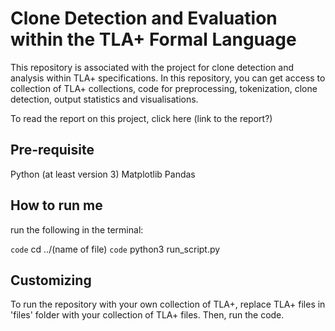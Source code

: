 # Clone Detection and Evaluation within the TLA+ Formal Language

This repository is associated with the project for clone detection and analysis within TLA+ specifications. In this repository, you can get access to collection of TLA+ collections, code for preprocessing, tokenization, clone detection, output statistics and visualisations. 

To read the report on this project, click here (link to the report?)

## Pre-requisite

Python (at least version 3)
Matplotlib
Pandas

## How to run me


run the following in the terminal:

`code` cd ../(name of file)
`code` python3 run_script.py

## Customizing

To run the repository with your own collection of TLA+, replace TLA+ files in 'files' folder with your collection of TLA+ files. Then, run the code. 

